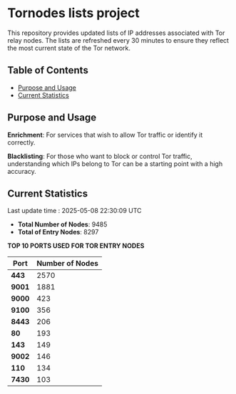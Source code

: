 # Tornodes lists project

This repository provides updated lists of IP addresses associated with Tor relay nodes. The lists are refreshed every 30 minutes to ensure they reflect the most current state of the Tor network.

## Table of Contents

- [Purpose and Usage](#purpose-and-usage)
- [Current Statistics](#current-statistics)


## Purpose and Usage

**Enrichment**: For services that wish to allow Tor traffic or identify it correctly.

**Blacklisting**: For those who want to block or control Tor traffic, understanding which IPs belong to Tor can be a starting point with a high accuracy.

## Current Statistics

Last update time : 2025-05-08 22:30:09 UTC

- **Total Number of Nodes**: 9485
- **Total of Entry Nodes**: 8297

**TOP 10 PORTS USED FOR TOR ENTRY NODES**

| **Port** | **Number of Nodes** |
|------|-----------------|
| **443**   | 2570  |
| **9001**   | 1881  |
| **9000**   | 423  |
| **9100**   | 356  |
| **8443**   | 206  |
| **80**   | 193  |
| **143**   | 149  |
| **9002**   | 146  |
| **110**   | 134  |
| **7430**   | 103  |

